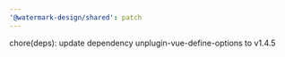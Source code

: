 ```yaml
---
'@watermark-design/shared': patch
---
```


chore(deps): update dependency unplugin-vue-define-options to v1.4.5
